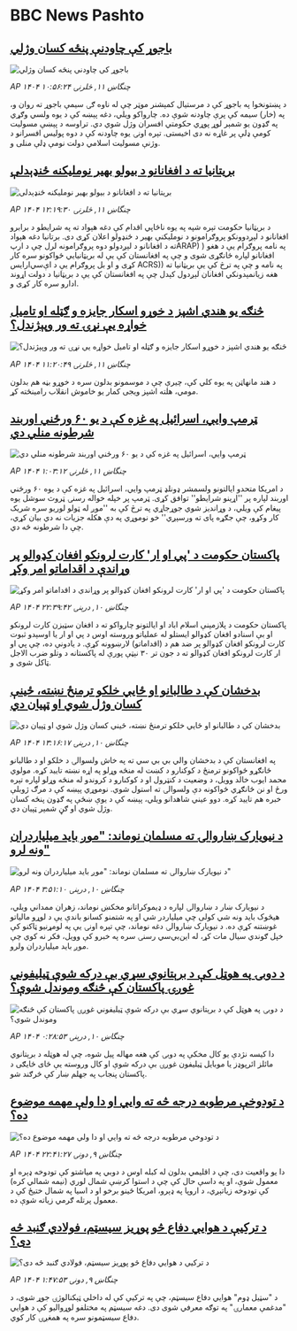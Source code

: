 # BBC News Pashto## [باجوړ کې چاودنې پنځه کسان وژلي](https://www.bbc.com/pashto/articles/cj4ew52p945o?at_campaign=githubrss)![باجوړ کې چاودنې پنځه کسان وژلي](https://ichef.bbci.co.uk/ace/ws/240/cpsprodpb/13df/live/a15a9e90-5731-11f0-804c-b585e3f5213e.png)_AP ۱۴۰۴ چنگاښ ۱۱, څلرنۍ ۱۰:۵۶:۲۴_د پښتونخوا په باجوړ کې د مرستیال کمېشنر موټر چې له ناوه ګۍ سیمې باجوړ ته روان و، په (خار) سیمه کې پرې چاودنه شوې ده. چارواکو ویلي، دغه پېښه کې د یوه ولسي وګړي په ګډون یو شمېر لوړ پوړي حکومتي افسران وژل شوي دي. تراوسه د پېښې مسولیت کومې ډلې پر غاړه نه دی اخیستی. تېره اونۍ یوه چاودنه کې د دوه پولیس افسرانو د وژنې مسولیت اسلامي دولت نومې ډلې منلی و.## [بریتانیا ته د افغانانو د بیولو بهیر نوملیکنه ځنډېدلې](https://www.bbc.com/pashto/articles/c9dg0j3eg6no?at_campaign=githubrss)![بریتانیا ته د افغانانو د بیولو بهیر نوملیکنه ځنډېدلې](https://ichef.bbci.co.uk/ace/ws/240/cpsprodpb/c767/live/939680d0-5736-11f0-960d-e9f1088a89fe.jpg)_AP ۱۴۰۴ چنگاښ ۱۱, څلرنۍ ۱۲:۱۹:۳۰_د بريټانیا حکومت تېره شپه په یوه ناڅاپي اقدام کې دغه هېواد ته په شرایطو د برابرو افغانانو د لېږدوونکو پروګرامونو د نوملیکنې بهیر د ځنډولو اعلان کړی دی.
برتانیا دغه هېواد ته د افغانانو د لېږدولو دوه پروګرامونه لرل چې د ارپARAP) ) په نامه پروګرام یې د هغو افغانانو لپاره ځانګړی شوی و چې په افغانستان کې یې له بریټانیايي ځواکونو سره کار کړی و او بل پروګرام یې د اې‌سي‌ارایس ACRS)) په نامه و چې په ترڅ کې یې بریټانیا ته هغه زیانمېدونکي افغانان لېږدول کېدل چې په افغانستان کې یې د بريټانیا د دولت اړوند ادارو سره کار کړی و.## [څنګه یو هندي اشپز د خوړو اسکار جایزه و ګټله او تامیل خواړه یې نړۍ ته ور وپېژندل؟](https://www.bbc.com/pashto/articles/c04ddknpkx2o?at_campaign=githubrss)![څنګه یو هندي اشپز د خوړو اسکار جایزه و ګټله او تامیل خواړه یې نړۍ ته ور وپېژندل؟](https://ichef.bbci.co.uk/ace/ws/240/cpsprodpb/8b01/live/e70f5530-568b-11f0-9074-8989d8c97d87.jpg)_AP ۱۴۰۴ چنگاښ ۱۱, څلرنۍ ۱۱:۲۰:۴۹_د هند مانهاټن په یوه کلي کې، چیرې چې د موسمونو بدلون سره د خوړو بڼه هم بدلون مومي، هلته اشپز ویجی کمار یو خاموش انقلاب رامینځته کړ.## [ټرمپ وايي، اسرائیل په غزه کې د یو ۶۰ ورځني اوربند شرطونه منلي دي](https://www.bbc.com/pashto/articles/cdr3kl72xxpo?at_campaign=githubrss)![ټرمپ وايي، اسرائیل په غزه کې د یو ۶۰ ورځني اوربند شرطونه منلي دي](https://ichef.bbci.co.uk/ace/ws/240/cpsprodpb/1332/live/05aaa990-5731-11f0-960d-e9f1088a89fe.jpg)_AP ۱۴۰۴ چنگاښ ۱۱, څلرنۍ ۱:۰۳:۱۲_د امریکا متحدو ایالتونو ولسمشر ډونلډ ټرمپ وايي، اسرائیل په غزه کې د یوه ۶۰ ورځني اوربند لپاره پر ''اړینو شرايطو'' توافق کړی. 
ټرمپ پر خپله خواله رسنۍ ټروث سوشل یوه پیغام کې ویلي، د وړاندیز شوي جوړجاړي په ترڅ کې به ''موږ له ټولو لوریو سره شریک کار وکړو، چې جګړه پای ته ورسېږي'' خو نوموړي په دې هکله جزیات نه دي بیان کړي، چې دا شرطونه څه دي.## [پاکستان حکومت د 'پي او ار' کارت لرونکو افغان کډوالو پر وړاندې د اقداماتو امر وکړ](https://www.bbc.com/pashto/articles/c62552043gno?at_campaign=githubrss)![پاکستان حکومت د 'پي او ار' کارت لرونکو افغان کډوالو پر وړاندې د اقداماتو امر وکړ](https://ichef.bbci.co.uk/ace/ws/240/cpsprodpb/eceb/live/9f0c2b10-56cb-11f0-9074-8989d8c97d87.jpg)_AP ۱۴۰۴ چنگاښ ۱۰, درېنۍ ۲۲:۳۹:۴۲_پاکستان حکومت د پلازمېنې اسلام اباد او ایالتونو چارواکو ته د افغان سټیزن کارت لرونکو او بې اسنادو افغان کډوالو ایستلو له عملیاتو وروسته اوس د پي او ار یا اوسېدو ثبوت کارت لرونکو افغان کډوالو پر ضد هم د (اقداماتو) لارښوونه کړې. 
د یادونې ده، چې پي او ار کارت لرونکو افغان کډوالو ته د جون تر ۳۰ نېټې پورې له پاکستانه د وتلو ضرب الاجل ټاکل شوی و.## [بدخشان کې د طالبانو او ځايي خلکو ترمنځ نښته، ځینې کسان وژل شوي او ټپیان دي](https://www.bbc.com/pashto/articles/c3vddyknz5qo?at_campaign=githubrss)![بدخشان کې د طالبانو او ځايي خلکو ترمنځ نښته، ځینې کسان وژل شوي او ټپیان دي](https://ichef.bbci.co.uk/ace/ws/240/cpsprodpb/3447/live/10fa4a50-567b-11f0-960d-e9f1088a89fe.jpg)_AP ۱۴۰۴ چنگاښ ۱۰, درېنۍ ۱۳:۱۶:۱۷_په افغانستان کې د بدخشان والي بي بي سي ته په خاش ولسوالۍ د خلکو او د طالبانو ځانګړو ځواکونو ترمنځ د کوکنارو د کښت له منځه وړلو په اړه نښته تایید کړه. مولوي محمد ایوب خالد وویل، د وضعیت د کنټرول او د کوکنارو د کروندو له منځه وړلو لپاره تېره ورځ او نن ځانګړي ځواکونه دې ولسوالۍ ته استول شوي. نوموړي پې‍ښه کې د مرګ ژوبلې خبره هم تایید کړه. دوو عیني شاهدانو ویلي، پېښه کې د یوې ښځې په ګډون پنځه کسان وژل شوي او ګڼ شمېر ټپیان دي.## [د نیویارک ښاروالۍ ته مسلمان نوماند: "موږ باید میلیاردران ونه لرو"](https://www.bbc.com/pashto/articles/crk66ekdnx6o?at_campaign=githubrss)![د نیویارک ښاروالۍ ته مسلمان نوماند: "موږ باید میلیاردران ونه لرو"](https://ichef.bbci.co.uk/ace/ws/240/cpsprodpb/45d7/live/f52e6ed0-55c3-11f0-960d-e9f1088a89fe.jpg)_AP ۱۴۰۴ چنگاښ ۱۰, درېنۍ ۳:۵۱:۱۰_د نیویارک ښار د ښاروالۍ لپاره د ډیموکراتانو مخکښ نوماند، زهران ممداني ویلي، هیڅوک باید ونه شي کولی چې میلیاردر شي او په شتمنو کسانو باندې یې د لوړو مالیاتو غوښتنه کړې ده.
د نیویارک ښاروالۍ دغه نوماند، چې تېره اونۍ یې په لومړنیو ټاکنو کې خپل ګوندي سیال مات کړ، له این‌بي‌سي رسنۍ سره په خبرو کې وویل، فکر نه کوي چې موږ باید میلیاردران ولرو.## [د دوبۍ په هوټل کې د برېتانوي سړي بې درکه شوې ټیلیفوني غوږۍ پاکستان کې څنګه وموندل شوې؟](https://www.bbc.com/pashto/articles/cm200zm7l82o?at_campaign=githubrss)![د دوبۍ په هوټل کې د برېتانوي سړي بې درکه شوې ټیلیفوني غوږۍ پاکستان کې څنګه وموندل شوې؟](https://ichef.bbci.co.uk/ace/ws/240/cpsprodpb/3b7f/live/7a3ae170-5610-11f0-b5c5-012c5796682d.jpg)_AP ۱۴۰۴ چنگاښ ۱۰, درېنۍ ۰:۲۸:۵۳_دا کیسه نژدې یو کال مخکې په دوبۍ کې هغه مهاله پیل شوه، چې له هوټله د برېتانوي مائلز ائرپوډز یا موبایل ټیلیفون غوږۍ بې درکه شوې او کال وروسته یې ځای ځایګی د پاکستان پنجاب په جهلم ښار کې څرګند شو.## [د تودوخې مرطوبه درجه څه ته وايي او دا ولې مهمه موضوع ده؟](https://www.bbc.com/pashto/articles/c2k111kgegeo?at_campaign=githubrss)![د تودوخې مرطوبه درجه څه ته وايي او دا ولې مهمه موضوع ده؟](https://ichef.bbci.co.uk/ace/ws/240/cpsprodpb/27cf/live/38e97520-5038-11f0-b2ab-9bc97c966e29.jpg)_AP ۱۴۰۴ چنگاښ ۹, دونۍ ۲۲:۴۱:۲۷_دا یو واقعیت دی، چې د اقلیمي بدلون له کبله اوس د دوبي په میاشتو کې تودوخه ډېره او معمول شوې، او په داسې حال کې چې د استوا کرښې شمال لوري (نیمه شمالي کره) کې تودوخه زیاتېږي، د اروپا په ډېرو، امریکا ځینو برخو او د اسیا په شمال ختیځ کې د معمول پرتله ګرمي زیاته شوې ده.## [د ترکیې د هوايي دفاع څو پوړیز سیسټم، فولادي ګنبد څه دی؟](https://www.bbc.com/pashto/articles/c3d14jeez93o?at_campaign=githubrss)![د ترکیې د هوايي دفاع څو پوړیز سیسټم، فولادي ګنبد څه دی؟](https://ichef.bbci.co.uk/ace/ws/240/cpsprodpb/d626/live/a5baba90-5553-11f0-a2ff-17a82c2e8bc4.jpg)_AP ۱۴۰۴ چنگاښ ۹, دونۍ ۱:۴۷:۵۳_د "سټیل ډوم" هوايي دفاع سیسټم، چې په ترکیې کې له داخلي ټېکنالوژۍ جوړ شوی، د "مدغمې معمارۍ" په توګه معرفي شوی دی. دغه سیسټم په مختلفو لوړوالیو کې د هوايي دفاع سیسټمونو سره په همغږۍ کار کوي.